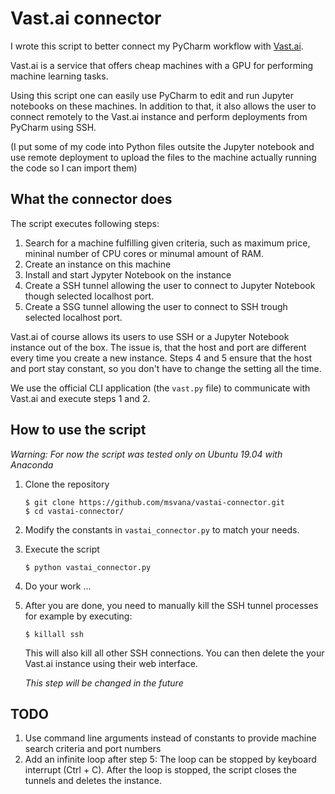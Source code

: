 # Vast.ai connector

I wrote this script to better connect my PyCharm
workflow with [Vast.ai](vast.ai). 

Vast.ai is a service
that offers cheap machines with a GPU for performing 
machine learning tasks.

Using this script one can easily use PyCharm to edit and run Jupyter
notebooks on these machines. In addition to that, it also allows the user
to connect remotely to the Vast.ai instance and perform deployments from
PyCharm using SSH. 

(I put some of my code into Python files outsite the
Jupyter notebook and use remote deployment to upload the files to
the machine actually running the code so I can import them)

## What the connector does

The script executes following steps:

1. Search for a machine fulfilling given criteria, such as maximum price, 
mininal number of CPU cores or minumal amount of RAM.
2. Create an instance on this machine
3. Install and start Jypyter Notebook on the instance
4. Create a SSH tunnel allowing the user to connect to Jupyter Notebook
   though selected localhost port.
5. Create a SSG tunnel allowing the user to connect to SSH trough selected
   localhost port.

Vast.ai of course allows its users to use SSH or a Jupyter Notebook 
instance out of the box. The issue is, that the host and port are different
every time you create a new instance. Steps 4 and 5 ensure that the host 
and port stay constant, so you don't have to change the setting all the 
time.

We use the official CLI application (the `vast.py` file) 
to communicate with Vast.ai and execute steps 1 and 2.

## How to use the script

*Warning: For now the script was tested only on Ubuntu 19.04 with Anaconda*

1. Clone the repository

   ```shell script
   $ git clone https://github.com/msvana/vastai-connector.git
   $ cd vastai-connector/
   ```

2. Modify the constants in `vastai_connector.py` to match your needs.
3. Execute the script

   ```shell script
   $ python vastai_connector.py
   ```
   
4. Do your work ...

5. After you are done, you need to manually kill the SSH tunnel processes for example
   by executing:
   
   ```shell script
   $ killall ssh
   ```
   
   This will also kill all other SSH connections.
   You can then delete the your Vast.ai instance using their web interface.
   
   *This step will be changed in the future*
   
## TODO

1. Use command line arguments instead of constants to provide machine search criteria and port numbers
2. Add an infinite loop after step 5:
    The loop can be stopped by keyboard interrupt (Ctrl + C). After the loop
    is stopped, the script closes the tunnels and deletes the instance.